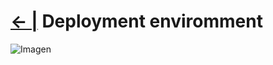 # [← |](https://github.com/VGamezz19/skylab-boot-notes/tree/master/semana01)   Deployment enviromment

![Imagen](https://github.com/VGamezz19/skylab-boot-notes/blob/master/semana01/public/enviromment.jpg)


